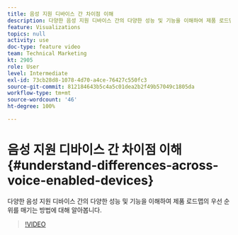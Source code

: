 ```yaml
---
title: 음성 지원 디바이스 간 차이점 이해
description: 다양한 음성 지원 디바이스 간의 다양한 성능 및 기능을 이해하여 제품 로드맵의 우선 순위를 매기는 방법에 대해 알아봅니다.
feature: Visualizations
topics: null
activity: use
doc-type: feature video
team: Technical Marketing
kt: 2905
role: User
level: Intermediate
exl-id: 73cb28d8-1078-4d70-a4ce-76427c550fc3
source-git-commit: 812184643b5c4a5c01dea2b2f49b57049c1805da
workflow-type: tm+mt
source-wordcount: '46'
ht-degree: 100%

---
```


# 음성 지원 디바이스 간 차이점 이해 {#understand-differences-across-voice-enabled-devices}

다양한 음성 지원 디바이스 간의 다양한 성능 및 기능을 이해하여 제품 로드맵의 우선 순위를 매기는 방법에 대해 알아봅니다.

>[!VIDEO](https://video.tv.adobe.com/v/34988/?quality=12&learn=on&captions=kor)
